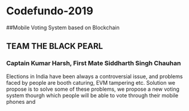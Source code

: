 # Codefundo-2019
##Mobile Voting System based on Blockchain
## TEAM                   THE BLACK PEARL 
###                       Captain Kumar Harsh, First Mate Siddharth Singh Chauhan

Elections in India have been always a controversial issue, and problems faced by people are booth caturing, EVM tampering etc.
Solution we propose is to solve some of these problems, we propose a new voting system thourgh which people will be able to vote through their mobile phones and 
